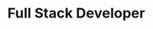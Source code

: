 # Full Stack Developer

<!---
chris24kakos/chris24kakos is a ✨ special ✨ repository because its `README.md` (this file) appears on your GitHub profile.
You can click the Preview link to take a look at your changes.
--->
